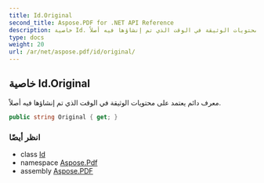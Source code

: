 ```yaml
---
title: Id.Original
second_title: Aspose.PDF for .NET API Reference
description: خاصية Id. معرف دائم يعتمد على محتويات الوثيقة في الوقت الذي تم إنشاؤها فيه أصلاً
type: docs
weight: 20
url: /ar/net/aspose.pdf/id/original/
---
```

## خاصية Id.Original

معرف دائم يعتمد على محتويات الوثيقة في الوقت الذي تم إنشاؤها فيه أصلاً.

```csharp
public string Original { get; }
```

### انظر أيضًا

* class [Id](../)
* namespace [Aspose.Pdf](../../../aspose.pdf/)
* assembly [Aspose.PDF](../../../)